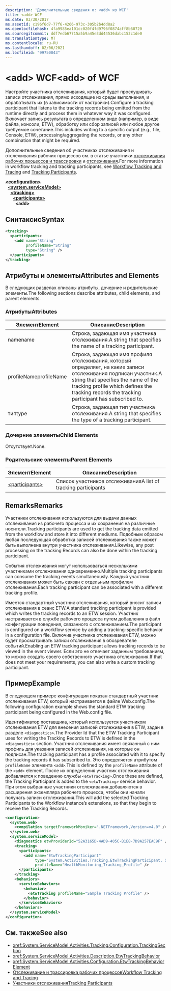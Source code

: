 ```yaml
---
description: 'Дополнительные сведения о: <add> из WCF'
title: <add> WCF
ms.date: 03/30/2017
ms.assetid: c196f6d7-77f6-4266-973c-305b2b4dd8a2
ms.openlocfilehash: 4fa9985ea101cc020f4fd9796f0874aff8b60720
ms.sourcegitcommit: ddf7edb67715a5b9a45e3dd44536dabc153c1de0
ms.translationtype: MT
ms.contentlocale: ru-RU
ms.lasthandoff: 02/06/2021
ms.locfileid: "99750043"
---
```

# <a name="add-of-wcf"></a><span data-ttu-id="f8b0d-103">\<add> WCF</span><span class="sxs-lookup"><span data-stu-id="f8b0d-103">\<add> of WCF</span></span>

<span data-ttu-id="f8b0d-104">Настройте участника отслеживания, который будет прослушивать записи отслеживания, прямо исходящие из среды выполнения, и обрабатывать их (в зависимости от настройки).</span><span class="sxs-lookup"><span data-stu-id="f8b0d-104">Configure a tracking participant that listens to the tracking records being emitted from the runtime directly and process them in whatever way it was configured.</span></span> <span data-ttu-id="f8b0d-105">Включает запись результата в определенном виде (например, в виде файла, консоли, ETW), обработку или сбор записей или любое другое требуемое сочетание.</span><span class="sxs-lookup"><span data-stu-id="f8b0d-105">This includes writing to a specific output (e.g., file, Console, ETW), processing/aggregating the records, or any other combination that might be required.</span></span>  
  
 <span data-ttu-id="f8b0d-106">Дополнительные сведения об участниках отслеживания и отслеживания рабочих процессов см. в статье участники [отслеживания рабочих процессов и трассировки](../../../windows-workflow-foundation/workflow-tracking-and-tracing.md) и [отслеживания](../../../windows-workflow-foundation/tracking-participants.md).</span><span class="sxs-lookup"><span data-stu-id="f8b0d-106">For more information in workflow tracking and tracking participants, see [Workflow Tracking and Tracing](../../../windows-workflow-foundation/workflow-tracking-and-tracing.md) and [Tracking Participants](../../../windows-workflow-foundation/tracking-participants.md).</span></span>  
  
[**\<configuration>**](../configuration-element.md)\
&nbsp;&nbsp;[**\<system.serviceModel>**](system-servicemodel.md)\
&nbsp;&nbsp;&nbsp;&nbsp;[**\<tracking>**](tracking-of-wcf.md)\
&nbsp;&nbsp;&nbsp;&nbsp;&nbsp;&nbsp;[**\<participants>**](participants-of-wcf.md)\
&nbsp;&nbsp;&nbsp;&nbsp;&nbsp;&nbsp;&nbsp;&nbsp;**\<add>**  
  
## <a name="syntax"></a><span data-ttu-id="f8b0d-107">Синтаксис</span><span class="sxs-lookup"><span data-stu-id="f8b0d-107">Syntax</span></span>  
  
```xml  
<tracking>
  <participants>
    <add name="String"
         profileName="String"
         type="String" />
  </participants>
</tracking>
```  
  
## <a name="attributes-and-elements"></a><span data-ttu-id="f8b0d-108">Атрибуты и элементы</span><span class="sxs-lookup"><span data-stu-id="f8b0d-108">Attributes and Elements</span></span>  

 <span data-ttu-id="f8b0d-109">В следующих разделах описаны атрибуты, дочерние и родительские элементы.</span><span class="sxs-lookup"><span data-stu-id="f8b0d-109">The following sections describe attributes, child elements, and parent elements.</span></span>  
  
### <a name="attributes"></a><span data-ttu-id="f8b0d-110">Атрибуты</span><span class="sxs-lookup"><span data-stu-id="f8b0d-110">Attributes</span></span>  
  
|<span data-ttu-id="f8b0d-111">Элемент</span><span class="sxs-lookup"><span data-stu-id="f8b0d-111">Element</span></span>|<span data-ttu-id="f8b0d-112">Описание</span><span class="sxs-lookup"><span data-stu-id="f8b0d-112">Description</span></span>|  
|-------------|-----------------|  
|<span data-ttu-id="f8b0d-113">name</span><span class="sxs-lookup"><span data-stu-id="f8b0d-113">name</span></span>|<span data-ttu-id="f8b0d-114">Строка, задающая имя участника отслеживания.</span><span class="sxs-lookup"><span data-stu-id="f8b0d-114">A string that specifies the name of a tracking participant.</span></span>|  
|<span data-ttu-id="f8b0d-115">profileName</span><span class="sxs-lookup"><span data-stu-id="f8b0d-115">profileName</span></span>|<span data-ttu-id="f8b0d-116">Строка, задающая имя профиля отслеживания, который определяет, на какие записи отслеживания подписан участник.</span><span class="sxs-lookup"><span data-stu-id="f8b0d-116">A string that specifies the name of the tracking profile which defines the tracking records the tracking participant has subscribed to.</span></span>|  
|<span data-ttu-id="f8b0d-117">тип</span><span class="sxs-lookup"><span data-stu-id="f8b0d-117">type</span></span>|<span data-ttu-id="f8b0d-118">Строка, задающая тип участника отслеживания.</span><span class="sxs-lookup"><span data-stu-id="f8b0d-118">A string that specifies the type of a tracking participant.</span></span>|  
  
### <a name="child-elements"></a><span data-ttu-id="f8b0d-119">Дочерние элементы</span><span class="sxs-lookup"><span data-stu-id="f8b0d-119">Child Elements</span></span>  

 <span data-ttu-id="f8b0d-120">Отсутствует.</span><span class="sxs-lookup"><span data-stu-id="f8b0d-120">None.</span></span>  
  
### <a name="parent-elements"></a><span data-ttu-id="f8b0d-121">Родительские элементы</span><span class="sxs-lookup"><span data-stu-id="f8b0d-121">Parent Elements</span></span>  
  
|<span data-ttu-id="f8b0d-122">Элемент</span><span class="sxs-lookup"><span data-stu-id="f8b0d-122">Element</span></span>|<span data-ttu-id="f8b0d-123">Описание</span><span class="sxs-lookup"><span data-stu-id="f8b0d-123">Description</span></span>|  
|-------------|-----------------|  
|[\<participants>](../windows-workflow-foundation/participants.md)|<span data-ttu-id="f8b0d-124">Список участников отслеживания</span><span class="sxs-lookup"><span data-stu-id="f8b0d-124">A list of tracking participants</span></span>|  
  
## <a name="remarks"></a><span data-ttu-id="f8b0d-125">Remarks</span><span class="sxs-lookup"><span data-stu-id="f8b0d-125">Remarks</span></span>  

 <span data-ttu-id="f8b0d-126">Участники отслеживания используются для выдачи данных отслеживания из рабочего процесса и их сохранения на различные носители.</span><span class="sxs-lookup"><span data-stu-id="f8b0d-126">Tracking participants are used to get the tracking data emitted from the workflow and store it into different mediums.</span></span> <span data-ttu-id="f8b0d-127">Подобным образом любая последующая обработка записей отслеживания также может быть выполнена внутри участника отслеживания.</span><span class="sxs-lookup"><span data-stu-id="f8b0d-127">Likewise, any post processing on the tracking Records can also be done within the tracking participant.</span></span>  
  
 <span data-ttu-id="f8b0d-128">События отслеживания могут использоваться несколькими участниками отслеживания одновременно.</span><span class="sxs-lookup"><span data-stu-id="f8b0d-128">Multiple tracking participants can consume the tracking events simultaneously.</span></span> <span data-ttu-id="f8b0d-129">Каждый участник отслеживания может быть связан с отдельным профилем отслеживания.</span><span class="sxs-lookup"><span data-stu-id="f8b0d-129">Each tracking participant can be associated with a different tracking profile.</span></span>  
  
 <span data-ttu-id="f8b0d-130">Имеется стандартный участник отслеживания, который вносит записи отслеживания в сеанс ETW.</span><span class="sxs-lookup"><span data-stu-id="f8b0d-130">A standard tracking participant is provided which writes the tracking records to an ETW session.</span></span> <span data-ttu-id="f8b0d-131">Участник настраивается в службе рабочего процесса путем добавления в файл конфигурации поведения, связанного с отслеживанием.</span><span class="sxs-lookup"><span data-stu-id="f8b0d-131">The participant is configured on a workflow service by adding a tracking-specific behavior in a configuration file.</span></span> <span data-ttu-id="f8b0d-132">Включив участника отслеживания ETW, можно будет просматривать записи отслеживания в обозревателе событий.</span><span class="sxs-lookup"><span data-stu-id="f8b0d-132">Enabling an ETW tracking participant allows tracking records to be viewed in the event viewer.</span></span> <span data-ttu-id="f8b0d-133">Если это не отвечает заданным требованиям, то можно создать своего собственного участника отслеживания.</span><span class="sxs-lookup"><span data-stu-id="f8b0d-133">If that does not meet your requirements, you can also write a custom tracking participant.</span></span>  
  
## <a name="example"></a><span data-ttu-id="f8b0d-134">Пример</span><span class="sxs-lookup"><span data-stu-id="f8b0d-134">Example</span></span>  

 <span data-ttu-id="f8b0d-135">В следующем примере конфигурации показан стандартный участник отслеживания ETW, который настраивается в файле Web.config.</span><span class="sxs-lookup"><span data-stu-id="f8b0d-135">The following configuration example shows the standard ETW tracking participant being configured in the Web.config file.</span></span>  
  
 <span data-ttu-id="f8b0d-136">Идентификатор поставщика, который используется участником отслеживания ETW для внесения записей отслеживания в ETW, задан в разделе `<diagnostics>`.</span><span class="sxs-lookup"><span data-stu-id="f8b0d-136">The Provider Id that the ETW Tracking Participant uses for writing the Tracking Records to ETW is defined in the `<diagnostics>` section.</span></span> <span data-ttu-id="f8b0d-137">Участник отслеживания имеет связанный с ним профиль для указания записей отслеживания, на которые он подписан.</span><span class="sxs-lookup"><span data-stu-id="f8b0d-137">The tracking participant has a profile associated with it to specify the tracking records it has subscribed to.</span></span> <span data-ttu-id="f8b0d-138">Это определяется атрибутом `profileName` элемента `<add>`.</span><span class="sxs-lookup"><span data-stu-id="f8b0d-138">This is defined by the `profileName` attribute of the `<add>` element.</span></span> <span data-ttu-id="f8b0d-139">После их определения участник отслеживания добавляется к поведению службы `<etwTracking>`.</span><span class="sxs-lookup"><span data-stu-id="f8b0d-139">Once these are defined, the Tracking Participant is added to the `<etwTracking>` service behavior.</span></span> <span data-ttu-id="f8b0d-140">При этом выбранные участники отслеживания добавляются в расширения экземпляра рабочего процесса, чтобы они начали получать записи отслеживания.</span><span class="sxs-lookup"><span data-stu-id="f8b0d-140">This will add the selected Tracking Participants to the Workflow instance’s extensions, so that they begin to receive the Tracking Records.</span></span>  
  
```xml  
<configuration>
  <system.web>
    <compilation targetFrameworkMoniker=".NETFramework,Version=v4.0" />
  </system.web>
  <system.serviceModel>
    <diagnostics etwProviderId="52A3165D-4AD9-405C-B1E8-7D9A257EAC9F" />
    <tracking>
      <participants>
        <add name="EtwTrackingParticipant"
             type="System.Activities.Tracking.EtwTrackingParticipant, System.Activities, Version=4.0.0.0, Culture=neutral, PublicKeyToken=31bf3856ad364e35"
             profileName="HealthMonitoring_Tracking_Profile" />
      </participants>
    </tracking>
    <behaviors>
      <serviceBehaviors>
        <behavior>
          <etwTracking profileName="Sample Tracking Profile" />
        </behavior>
      </serviceBehaviors>
    </behaviors>
  </system.serviceModel>
</configuration>
```  
  
## <a name="see-also"></a><span data-ttu-id="f8b0d-141">См. также</span><span class="sxs-lookup"><span data-stu-id="f8b0d-141">See also</span></span>

- <xref:System.ServiceModel.Activities.Tracking.Configuration.TrackingSection>
- <xref:System.ServiceModel.Activities.Description.EtwTrackingBehavior>
- <xref:System.ServiceModel.Activities.Configuration.EtwTrackingBehaviorElement>
- [<span data-ttu-id="f8b0d-142">Отслеживание и трассировка рабочих процессов</span><span class="sxs-lookup"><span data-stu-id="f8b0d-142">Workflow Tracking and Tracing</span></span>](../../../windows-workflow-foundation/workflow-tracking-and-tracing.md)
- [<span data-ttu-id="f8b0d-143">Участники отслеживания</span><span class="sxs-lookup"><span data-stu-id="f8b0d-143">Tracking Participants</span></span>](../../../windows-workflow-foundation/tracking-participants.md)
